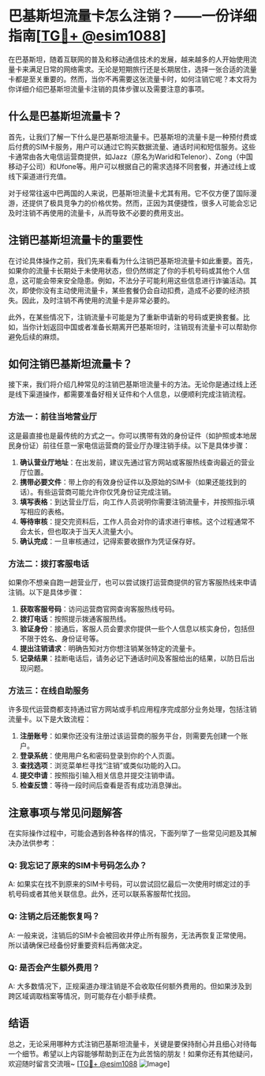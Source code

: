 # 巴基斯坦流量卡怎么注销？——一份详细指南[[TG💪+ @esim1088](https://t.me/s/esim1088)]

在巴基斯坦，随着互联网的普及和移动通信技术的发展，越来越多的人开始使用流量卡来满足日常的网络需求。无论是短期旅行还是长期居住，选择一张合适的流量卡都是至关重要的。然而，当你不再需要这张流量卡时，如何注销它呢？本文将为你详细介绍巴基斯坦流量卡注销的具体步骤以及需要注意的事项。

## 什么是巴基斯坦流量卡？

首先，让我们了解一下什么是巴基斯坦流量卡。巴基斯坦的流量卡是一种预付费或后付费的SIM卡服务，用户可以通过它购买数据流量、通话时间和短信服务。这些卡通常由各大电信运营商提供，如Jazz（原名为Warid和Telenor）、Zong（中国移动子公司）和Ufone等。用户可以根据自己的需求选择不同套餐，并通过线上或线下渠道进行充值。

对于经常往返中巴两国的人来说，巴基斯坦流量卡尤其有用。它不仅方便了国际漫游，还提供了极具竞争力的价格优势。然而，正因为其便捷性，很多人可能会忘记及时注销不再使用的流量卡，从而导致不必要的费用支出。

## 注销巴基斯坦流量卡的重要性

在讨论具体操作之前，我们先来看看为什么注销巴基斯坦流量卡如此重要。首先，如果你的流量卡长期处于未使用状态，但仍然绑定了你的手机号码或其他个人信息，这可能会带来安全隐患。例如，不法分子可能利用这些信息进行诈骗活动。其次，即使你没有主动使用流量卡，某些套餐仍会自动扣费，造成不必要的经济损失。因此，及时注销不再使用的流量卡是非常必要的。

此外，在某些情况下，注销流量卡可能是为了重新申请新的号码或更换套餐。比如，当你计划返回中国或者准备长期离开巴基斯坦时，注销现有流量卡可以帮助你避免后续的麻烦。

## 如何注销巴基斯坦流量卡？

接下来，我们将介绍几种常见的注销巴基斯坦流量卡的方法。无论你是通过线上还是线下渠道操作，都需要准备好相关证件和个人信息，以便顺利完成注销流程。

### 方法一：前往当地营业厅

这是最直接也是最传统的方式之一。你可以携带有效的身份证件（如护照或本地居民身份证）前往任意一家电信运营商的营业厅办理注销手续。以下是具体步骤：

1. **确认营业厅地址**：在出发前，建议先通过官方网站或客服热线查询最近的营业厅位置。
2. **携带必要文件**：带上你的有效身份证件以及原始的SIM卡（如果还能找到的话）。有些运营商可能允许你仅凭身份证完成注销。
3. **填写表格**：到达营业厅后，向工作人员说明你需要注销流量卡，并按照指示填写相应的表格。
4. **等待审核**：提交完资料后，工作人员会对你的请求进行审核。这个过程通常不会太长，但也取决于当天人流量大小。
5. **确认完成**：一旦审核通过，记得索要收据作为凭证保存好。

### 方法二：拨打客服电话

如果你不想亲自跑一趟营业厅，也可以尝试拨打运营商提供的官方客服热线来申请注销。以下是具体步骤：

1. **获取客服号码**：访问运营商官网查询客服热线号码。
2. **拨打电话**：按照提示拨通客服热线。
3. **验证身份**：接通后，客服人员会要求你提供一些个人信息以核实身份，包括但不限于姓名、身份证号等。
4. **提出注销请求**：明确告知对方你想注销某张特定的流量卡。
5. **记录结果**：挂断电话后，请务必记下通话时间及客服给出的结果，以防日后出现问题。

### 方法三：在线自助服务

许多现代运营商都支持通过官方网站或手机应用程序完成部分业务处理，包括注销流量卡。以下是大致流程：

1. **注册账号**：如果你还没有注册过该运营商的服务平台，则需要先创建一个账户。
2. **登录系统**：使用用户名和密码登录到你的个人页面。
3. **查找选项**：浏览菜单栏寻找“注销”或类似功能的入口。
4. **提交申请**：按照指引输入相关信息并提交注销申请。
5. **检查反馈**：等待一段时间后查看是否有成功消息弹出。

## 注意事项与常见问题解答

在实际操作过程中，可能会遇到各种各样的情况，下面列举了一些常见问题及其解决办法供参考：

### Q: 我忘记了原来的SIM卡号码怎么办？
A: 如果实在找不到原来的SIM卡号码，可以尝试回忆最后一次使用时绑定过的手机号码或者其他关联信息。此外，还可以联系客服帮忙找回。

### Q: 注销之后还能恢复吗？
A: 一般来说，注销后的SIM卡会被回收并停止所有服务，无法再恢复正常使用。所以请确保已经备份好重要资料后再做决定。

### Q: 是否会产生额外费用？
A: 大多数情况下，正规渠道办理注销是不会收取任何额外费用的。但如果涉及到跨区域调取档案等情况，则可能存在小额手续费。

## 结语

总之，无论采用哪种方式注销巴基斯坦流量卡，关键是要保持耐心并且细心对待每一个细节。希望以上内容能够帮助到正在为此苦恼的朋友！如果你还有其他疑问，欢迎随时留言交流哦~ [[TG💪+ @esim1088](https://t.me/s/esim1088) ![Image](https://i.postimg.cc/4NQfJmqS/Snipaste-2025-05-13-00-14-12.png)]